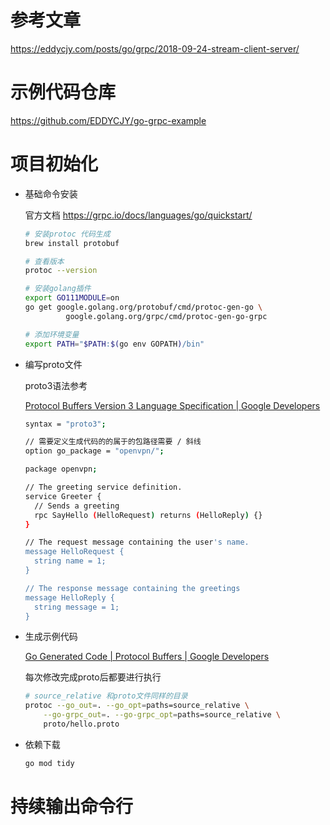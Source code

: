# 参考文章

https://eddycjy.com/posts/go/grpc/2018-09-24-stream-client-server/

# 示例代码仓库

https://github.com/EDDYCJY/go-grpc-example

# 项目初始化


- 基础命令安装
  
    官方文档 https://grpc.io/docs/languages/go/quickstart/

    ```bash
    # 安装protoc 代码生成
    brew install protobuf

    # 查看版本
    protoc --version

    # 安装golang插件
    export GO111MODULE=on
    go get google.golang.org/protobuf/cmd/protoc-gen-go \
             google.golang.org/grpc/cmd/protoc-gen-go-grpc

    # 添加环境变量
    export PATH="$PATH:$(go env GOPATH)/bin"

    ```

- 编写proto文件

  proto3语法参考

  [Protocol Buffers Version 3 Language Specification | Google Developers](https://developers.google.com/protocol-buffers/docs/reference/proto3-spec#top_level_definitions)

    ```bash
    syntax = "proto3";

    // 需要定义生成代码的的属于的包路径需要 / 斜线
    option go_package = "openvpn/";

    package openvpn;

    // The greeting service definition.
    service Greeter {
      // Sends a greeting
      rpc SayHello (HelloRequest) returns (HelloReply) {}
    }

    // The request message containing the user's name.
    message HelloRequest {
      string name = 1;
    }

    // The response message containing the greetings
    message HelloReply {
      string message = 1;
    }
    ```

- 生成示例代码

  [Go Generated Code | Protocol Buffers | Google Developers](https://developers.google.com/protocol-buffers/docs/reference/go-generated#invocation)

  每次修改完成proto后都要进行执行

    ```bash
    # source_relative 和proto文件同样的目录
    protoc --go_out=. --go_opt=paths=source_relative \
        --go-grpc_out=. --go-grpc_opt=paths=source_relative \
        proto/hello.proto
    ```

- 依赖下载

    ```bash
    go mod tidy
    ```
  
# 持续输出命令行

